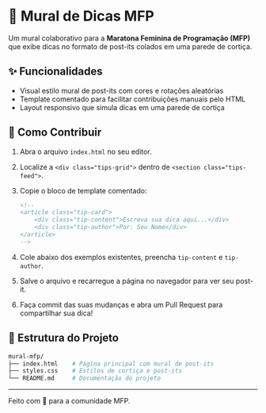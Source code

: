 # 💜 Mural de Dicas MFP

Um mural colaborativo para a **Maratona Feminina de Programação (MFP)** que exibe dicas no formato de post-its colados em uma parede de cortiça.

## ✨ Funcionalidades

- Visual estilo mural de post-its com cores e rotações aleatórias
- Template comentado para facilitar contribuições manuais pelo HTML
- Layout responsivo que simula dicas em uma parede de cortiça

## 🚀 Como Contribuir

1. Abra o arquivo `index.html` no seu editor.
2. Localize a `<div class="tips-grid">` dentro de `<section class="tips-feed">`.
3. Copie o bloco de template comentado:

   ```html
   <!--
   <article class="tip-card">
       <div class="tip-content">Escreva sua dica aqui...</div>
       <div class="tip-author">Por: Seu Nome</div>
   </article>
   -->
   ```

4. Cole abaixo dos exemplos existentes, preencha `tip-content` e `tip-author`.
5. Salve o arquivo e recarregue a página no navegador para ver seu post-it.
6. Faça commit das suas mudanças e abra um Pull Request para compartilhar sua dica!

## 📁 Estrutura do Projeto

```bash
mural-mfp/
├── index.html    # Página principal com mural de post-its
├── styles.css    # Estilos de cortiça e post-its
└── README.md     # Documentação do projeto
```

---

Feito com 💜 para a comunidade MFP.

